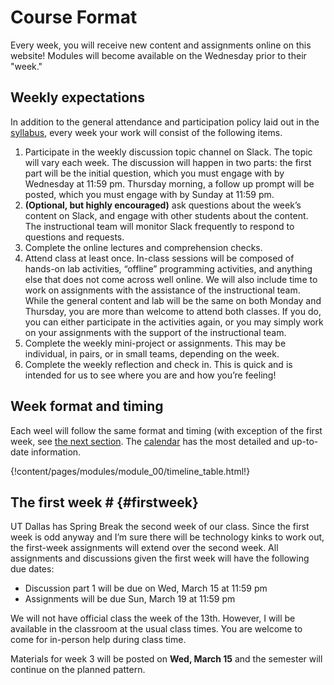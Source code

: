 # Course Format

Every week, you will receive new content and assignments online on this
website! Modules will become available on the Wednesday prior to their "week."

## Weekly expectations

In addition to the general attendance and participation policy laid out
in the [syllabus](/syllabus), every week your work will consist of the following items.

1. Participate in the weekly discussion topic channel on Slack. The topic will vary each week. The discussion will happen in two parts: the first part will be the initial question, which you must engage with by Wednesday at 11:59 pm. Thursday morning, a follow up prompt will be posted, which you must engage with by Sunday at 11:59 pm.
2. **(Optional, but highly encouraged)** ask questions about the week’s content on Slack, and engage with other students about the content. The instructional team will monitor Slack frequently to respond to questions and requests.
3. Complete the online lectures and comprehension checks.
4. Attend class at least once. In-class sessions will be composed of hands-on lab activities, “offline” programming activities, and anything else that does not come across well online. We will also include time to work on assignments with the assistance of the instructional team. While the general content and lab will be the same on both Monday and Thursday, you are more than welcome to attend both classes. If you do, you can either participate in the activities again, or you may simply work on your assignments with the support of the instructional team.
5. Complete the weekly mini-project or assignments. This may be individual, in pairs, or in small teams, depending on the week.
6. Complete the weekly reflection and check in. This is quick and is intended for us to see where you are and how you’re feeling!

## Week format and timing

Each weel will follow the same format and timing (with exception of the first week,
see [the next section](#firstweek). The [calendar](/calendar)
has the most detailed and up-to-date information.

{!content/pages/modules/module_00/timeline_table.html!}

## The first week # {#firstweek}

UT Dallas has Spring Break the second week of our class. Since the first week is odd anyway and I’m sure there will be technology kinks to work out, the first-week assignments will extend over the second week. All assignments and discussions given the first week will have the following due dates:

- Discussion part 1 will be due on Wed, March 15 at 11:59 pm
- Assignments will be due Sun, March 19 at 11:59 pm



We will not have official class the week of the 13th. However, I will be available in the classroom at the usual class times. You are welcome to come for in-person help during class time.

Materials for week 3 will be posted on **Wed, March 15** and the semester will continue on the planned pattern.